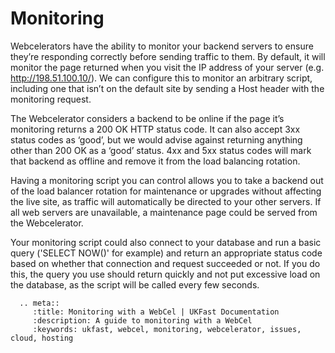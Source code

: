 # Monitoring

Webcelerators have the ability to monitor your backend servers to ensure they’re responding correctly before sending traffic to them. By default, it will monitor the page returned when you visit the IP address of your server (e.g. http://198.51.100.10/). We can configure this to monitor an arbitrary script, including one that isn’t on the default site by sending a Host header with the monitoring request.

The Webcelerator considers a backend to be online if the page it’s monitoring returns a 200 OK HTTP status code. It can also accept 3xx status codes as ‘good’, but we would advise against returning anything other than 200 OK as a ‘good’ status. 4xx and 5xx status codes will mark that backend as offline and remove it from the load balancing rotation.

Having a monitoring script you can control allows you to take a backend out of the load balancer rotation for maintenance or upgrades without affecting the live site, as traffic will automatically be directed to your other servers. If all web servers are unavailable, a maintenance page could be served from the Webcelerator.

Your monitoring script could also connect to your database and run a basic query ('SELECT NOW()' for example) and return an appropriate status code based on whether that connection and request succeeded or not. If you do this, the query you use should return quickly and not put excessive load on the database, as the script will be called every few seconds.

```eval_rst
  .. meta::
     :title: Monitoring with a WebCel | UKFast Documentation
     :description: A guide to monitoring with a WebCel
     :keywords: ukfast, webcel, monitoring, webcelerator, issues, cloud, hosting

